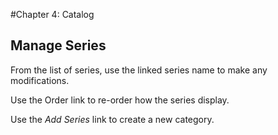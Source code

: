 #Chapter 4: Catalog
## Manage Series

From the list of series, use the linked series name to make any modifications.

Use the Order link to re-order how the series display.

Use the *Add Series* link to create a new category.